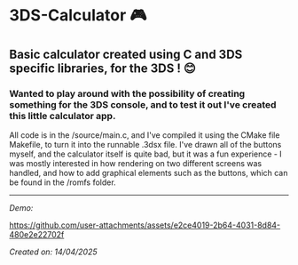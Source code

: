 # 3DS-Calculator 🎮
## Basic calculator created using C and 3DS specific libraries, for the 3DS ! 😊

### Wanted to play around with the possibility of creating something for the 3DS console, and to test it out I've created this little calculator app.
All code is in the /source/main.c, and I've compiled it using the CMake file Makefile, to turn it into the runnable .3dsx file.
I've drawn all of the buttons myself, and the calculator itself is quite bad, but it was a fun experience - I was mostly interested in how rendering on two different screens was handled, and how to add graphical elements such as the buttons, which can be found in the /romfs folder.

---

*Demo:*



https://github.com/user-attachments/assets/e2ce4019-2b64-4031-8d84-480e2e22702f



*Created on: 14/04/2025*
